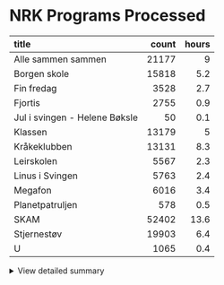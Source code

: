 # NRK Programs Processed
| title                         |   count |   hours |
|:------------------------------|--------:|--------:|
| Alle sammen sammen            |   21177 |     9   |
| Borgen skole                  |   15818 |     5.2 |
| Fin fredag                    |    3528 |     2.7 |
| Fjortis                       |    2755 |     0.9 |
| Jul i svingen - Helene Bøksle |      50 |     0.1 |
| Klassen                       |   13179 |     5   |
| Kråkeklubben                  |   13131 |     8.3 |
| Leirskolen                    |    5567 |     2.3 |
| Linus i Svingen               |    5763 |     2.4 |
| Megafon                       |    6016 |     3.4 |
| Planetpatruljen               |     578 |     0.5 |
| SKAM                          |   52402 |    13.6 |
| Stjernestøv                   |   19903 |     6.4 |
| U                             |    1065 |     0.4 |

<details><summary>View detailed summary</summary>
## Detailed View
| title                         | program_id   | subtitle                                           | category     |   count |   hours |
|:------------------------------|:-------------|:---------------------------------------------------|:-------------|--------:|--------:|
| Alle sammen sammen            | MSUB22000113 | 1. episode                                         | barn         |     753 |     0.3 |
| Alle sammen sammen            | MSUB22000114 | 1. episode                                         | barn         |     768 |     0.4 |
| Alle sammen sammen            | MSUB22000115 | 1. episode                                         | barn         |     753 |     0.3 |
| Alle sammen sammen            | MSUB22000213 | 2. episode                                         | barn         |     763 |     0.3 |
| Alle sammen sammen            | MSUB22000214 | 2. episode                                         | barn         |     696 |     0.3 |
| Alle sammen sammen            | MSUB22000215 | 2. episode                                         | barn         |     934 |     0.3 |
| Alle sammen sammen            | MSUB22000313 | 3. episode                                         | barn         |     776 |     0.4 |
| Alle sammen sammen            | MSUB22000314 | 3. episode                                         | barn         |     802 |     0.4 |
| Alle sammen sammen            | MSUB22000315 | 3. episode                                         | barn         |     869 |     0.3 |
| Alle sammen sammen            | MSUB22000413 | 4. episode                                         | barn         |     754 |     0.4 |
| Alle sammen sammen            | MSUB22000414 | 4. episode                                         | barn         |     886 |     0.4 |
| Alle sammen sammen            | MSUB22000415 | 4. episode                                         | barn         |     914 |     0.3 |
| Alle sammen sammen            | MSUB22000513 | 5. episode                                         | barn         |     835 |     0.3 |
| Alle sammen sammen            | MSUB22000514 | 5. episode                                         | barn         |     766 |     0.4 |
| Alle sammen sammen            | MSUB22000515 | 5. episode                                         | barn         |     616 |     0.3 |
| Alle sammen sammen            | MSUB22000613 | 6. episode                                         | barn         |     748 |     0.3 |
| Alle sammen sammen            | MSUB22000614 | 6. episode                                         | barn         |     773 |     0.3 |
| Alle sammen sammen            | MSUB22000615 | 6. episode                                         | barn         |     868 |     0.3 |
| Alle sammen sammen            | MSUB22000713 | 7. episode                                         | barn         |     671 |     0.3 |
| Alle sammen sammen            | MSUB22000714 | 7. episode                                         | barn         |     719 |     0.4 |
| Alle sammen sammen            | MSUB22000715 | 7. episode                                         | barn         |     701 |     0.3 |
| Alle sammen sammen            | MSUB22000813 | 8. episode                                         | barn         |     807 |     0.4 |
| Alle sammen sammen            | MSUB22000814 | 8. episode                                         | barn         |     857 |     0.3 |
| Alle sammen sammen            | MSUB22000815 | 8. episode                                         | barn         |     813 |     0.3 |
| Alle sammen sammen            | MSUB22000913 | 9. episode                                         | barn         |     813 |     0.4 |
| Alle sammen sammen            | MSUB22000914 | 9. episode                                         | barn         |     748 |     0.4 |
| Alle sammen sammen            | MSUB22000915 | 9. episode                                         | barn         |     774 |     0.3 |
| Borgen skole                  | FBUA03002089 | 1. Borgen skole - klasse 7B og 4A                  | barn         |     812 |     0.3 |
| Borgen skole                  | FBUA03002189 | 2. Borgen skole - klasse 7B og 4A                  | barn         |     742 |     0.3 |
| Borgen skole                  | FBUA03002289 | 3. Borgen skole - klasse 7B og 4A                  | barn         |     907 |     0.3 |
| Borgen skole                  | FBUA03002389 | 4. Borgen skole - klasse 7B og 4A                  | barn         |    1107 |     0.3 |
| Borgen skole                  | FBUA03002489 | 5. Borgen skole - klasse 7B og 4A                  | barn         |     999 |     0.3 |
| Borgen skole                  | FBUA03002589 | 6. Borgen skole - klasse 7B og 4A                  | barn         |    1052 |     0.3 |
| Borgen skole                  | FBUA03002689 | 7. Borgen skole - klasse 7B og 4A                  | barn         |     939 |     0.3 |
| Borgen skole                  | FBUA03002789 | 8. Borgen skole - klasse 7B og 4A                  | barn         |    1038 |     0.3 |
| Borgen skole                  | FBUA03002889 | 9. Borgen skole - klasse 7B og 4A                  | barn         |     694 |     0.3 |
| Borgen skole                  | FBUA03002989 | 10. Borgen skole - klasse 7B og 4A                 | barn         |     904 |     0.3 |
| Borgen skole                  | FBUA03010090 | 1. Borgen skole - klasse 8B og 5A                  | barn         |     666 |     0.3 |
| Borgen skole                  | FBUA03020090 | 2. Borgen skole - klasse 8B og 5A                  | barn         |     811 |     0.2 |
| Borgen skole                  | FBUA03030090 | 3. Borgen skole - klasse 8B og 5A                  | barn         |     641 |     0.3 |
| Borgen skole                  | FBUA03040090 | 4. Borgen skole - klasse 8B og 5A                  | barn         |     983 |     0.2 |
| Borgen skole                  | FBUA03050090 | 5. Borgen skole - klasse 8B og 5A                  | barn         |     951 |     0.3 |
| Borgen skole                  | FBUA03060090 | 6. Borgen skole - klasse 8B og 5A                  | barn         |     882 |     0.3 |
| Borgen skole                  | FBUA03070090 | 7. Borgen skole - klasse 8B og 5A                  | barn         |     730 |     0.3 |
| Borgen skole                  | FBUA03080090 | 8. Borgen skole - klasse 8B og 5A                  | barn         |     960 |     0.3 |
| Fin fredag                    | MSUB20000613 | 12. april 2013                                     | barn         |     445 |     0.4 |
| Fin fredag                    | MSUB20000713 | 19. april 2013                                     | barn         |     501 |     0.4 |
| Fin fredag                    | MSUB20000813 | 26. april 2013                                     | barn         |     524 |     0.4 |
| Fin fredag                    | MSUB20000913 | 3. mai 2013                                        | barn         |     502 |     0.4 |
| Fin fredag                    | MSUB20001013 | 10. mai 2013                                       | barn         |     412 |     0.4 |
| Fin fredag                    | MSUB20001113 | 6. september 2013                                  | barn         |     544 |     0.4 |
| Fin fredag                    | MSUB20001213 | 13. september 2013                                 | barn         |     600 |     0.4 |
| Fjortis                       | FBUB04000100 | 1. Pikenes Mons                                    | drama-serier |     764 |     0.3 |
| Fjortis                       | FBUB04000200 | 2. Blind date                                      | drama-serier |     952 |     0.3 |
| Fjortis                       | FBUB04000300 | 3. Siste dans                                      | drama-serier |    1039 |     0.4 |
| Jul i svingen - Helene Bøksle | MKTV13100320 |                                                    | kultur       |      50 |     0.1 |
| Klassen                       | MSUE13000121 | 1. Levis liste del 1                               | barn         |     406 |     0.2 |
| Klassen                       | MSUE13000221 | 2. Levis liste del 2                               | barn         |     460 |     0.2 |
| Klassen                       | MSUE13000321 | 3. Den kjekke vikaren                              | barn         |     360 |     0.2 |
| Klassen                       | MSUE13000421 | 5. Har Jørgen X-faktor?                            | barn         |     464 |     0.2 |
| Klassen                       | MSUE13000521 | 6. Influenseren                                    | barn         |     376 |     0.2 |
| Klassen                       | MSUE13000621 | 7. Hatet av alle                                   | barn         |     308 |     0.1 |
| Klassen                       | MSUE13000721 | 8. Å være sist                                     | barn         |     350 |     0.1 |
| Klassen                       | MSUE13000821 | 9. Rivalene                                        | barn         |     570 |     0.2 |
| Klassen                       | MSUE13000921 | 10. Hettegenseren del 1                            | barn         |     555 |     0.2 |
| Klassen                       | MSUE13001021 | 11. Hettegenseren del 2                            | barn         |     405 |     0.1 |
| Klassen                       | MSUE13001121 | 12. Gi og ta                                       | barn         |     398 |     0.2 |
| Klassen                       | MSUE13001221 | 13. Vikaren del 1                                  | barn         |     384 |     0.2 |
| Klassen                       | MSUE13001321 | 14. Trene?                                         | barn         |     371 |     0.2 |
| Klassen                       | MSUE13001421 | 15. Vikaren del 2                                  | barn         |     427 |     0.2 |
| Klassen                       | MSUE13001521 | 16. Hvordan er man venninner                       | barn         |     384 |     0.2 |
| Klassen                       | MSUE13001621 | 17. Sabotøren del 1                                | barn         |     490 |     0.2 |
| Klassen                       | MSUE13001721 | 18. Sabotøren del 2                                | barn         |     473 |     0.1 |
| Klassen                       | MSUE13001821 | 19. Headsettet                                     | barn         |     536 |     0.2 |
| Klassen                       | MSUE13001921 | 20. Bare en venn?                                  | barn         |     408 |     0.1 |
| Klassen                       | MSUE13002021 | 21. Presset                                        | barn         |     470 |     0.2 |
| Klassen                       | MSUE13002121 | 22. Bibliotekaren                                  | barn         |     329 |     0.1 |
| Klassen                       | MSUE13002221 | 23. Forelsket i min beste venninne                 | barn         |     455 |     0.2 |
| Klassen                       | MSUE13002321 | 24. Lyve om venninner                              | barn         |     319 |     0.1 |
| Klassen                       | MSUE13002421 | 25. Klikker totalt!                                | barn         |     324 |     0.2 |
| Klassen                       | MSUE13002521 | 26. Men Oskar!                                     | barn         |     444 |     0.2 |
| Klassen                       | MSUE13002621 | 27. Joakim går rett på!                            | barn         |     306 |     0.1 |
| Klassen                       | MSUE13002721 | 28. En kjip venn                                   | barn         |     311 |     0.1 |
| Klassen                       | MSUE13002821 | 29. Modelldrømmen del 1                            | barn         |     478 |     0.2 |
| Klassen                       | MSUE13002921 | 30. Modelldrømmen del 2                            | barn         |     497 |     0.1 |
| Klassen                       | MSUE13003021 | 31. Katinka ro ned!                                | barn         |     394 |     0.2 |
| Klassen                       | MSUE13003121 | 32. Klassens mest perfekte                         | barn         |     422 |     0.2 |
| Klassen                       | MSUE13004521 | 4. God Id Rakel!                                   | barn         |     305 |     0.1 |
| Kråkeklubben                  | DNPR63700114 | 1. Finn dyret                                      | barn         |     504 |     0.3 |
| Kråkeklubben                  | DNPR63700115 | 1. Promp                                           | barn         |     196 |     0.2 |
| Kråkeklubben                  | DNPR63700214 | 2. Lam                                             | barn         |     629 |     0.3 |
| Kråkeklubben                  | DNPR63700215 | 2. Natursti                                        | barn         |     233 |     0.2 |
| Kråkeklubben                  | DNPR63700314 | 3. Fjærabingo                                      | barn         |     594 |     0.3 |
| Kråkeklubben                  | DNPR63700315 | 3. Hval                                            | barn         |     246 |     0.2 |
| Kråkeklubben                  | DNPR63700414 | 4. Skattejakt i fjæra                              | barn         |     593 |     0.3 |
| Kråkeklubben                  | DNPR63700415 | 4. Hva spiser fugler om vinteren?                  | barn         |     194 |     0.2 |
| Kråkeklubben                  | DNPR63700514 | 5. Snegler                                         | barn         |     423 |     0.3 |
| Kråkeklubben                  | DNPR63700515 | 5. Dyrelyd                                         | barn         |     192 |     0.2 |
| Kråkeklubben                  | DNPR63700614 | 6. Kongledyr                                       | barn         |     549 |     0.3 |
| Kråkeklubben                  | DNPR63700615 | 6. Skjell                                          | barn         |     242 |     0.2 |
| Kråkeklubben                  | DNPR63700714 | 7. Fisketur                                        | barn         |     512 |     0.3 |
| Kråkeklubben                  | DNPR63700715 | 7. Dyrebæsj                                        | barn         |     200 |     0.2 |
| Kråkeklubben                  | DNPR63700814 | 8. Trær                                            | barn         |     561 |     0.3 |
| Kråkeklubben                  | DNPR63700815 | 8. Hale                                            | barn         |     227 |     0.2 |
| Kråkeklubben                  | DNPR63700914 | 9. Rideskolen                                      | barn         |     575 |     0.3 |
| Kråkeklubben                  | DNPR63700915 | 9. Potet                                           | barn         |     188 |     0.2 |
| Kråkeklubben                  | DNPR63701014 | 10. Søppeltur                                      | barn         |     557 |     0.3 |
| Kråkeklubben                  | DNPR63701015 | 10. Forsvar                                        | barn         |     194 |     0.2 |
| Kråkeklubben                  | DNPR63701113 | 1. Uglejakt                                        | barn         |     353 |     0.3 |
| Kråkeklubben                  | DNPR63701115 | 1. Hvor er Kråka?                                  | barn         |     349 |     0.1 |
| Kråkeklubben                  | DNPR63701213 | 2. Kongen befaler                                  | barn         |     364 |     0.3 |
| Kråkeklubben                  | DNPR63701215 | 2. Hvorfor er humler så glade i blomster?          | barn         |     225 |     0.2 |
| Kråkeklubben                  | DNPR63701313 | 3. Pigghuder                                       | barn         |     400 |     0.3 |
| Kråkeklubben                  | DNPR63701315 | 3. Hvordan få et frø til å vokse?                  | barn         |     222 |     0.2 |
| Kråkeklubben                  | DNPR63701413 | 4. Syk                                             | barn         |     533 |     0.3 |
| Kråkeklubben                  | DNPR63701415 | 4. Hvorfor vokser det tang i havet?                | barn         |     355 |     0.2 |
| Kråkeklubben                  | DNPR63701513 | 5. Skjelett                                        | barn         |     520 |     0.3 |
| Kråkeklubben                  | DNPR63701515 | 5. Finnes det andre dyr enn fugler som legger egg? | barn         |     351 |     0.2 |
| Kråkeklubben                  | DNPR63701613 | 6. Skogsvannet                                     | barn         |     522 |     0.3 |
| Kråkeklubben                  | DNPR63701615 | 6. Hvorfor synger fuglene?                         | barn         |     212 |     0.2 |
| Kråkeklubben                  | DNPR63701715 | 7. Finnes det mark i havet?                        | barn         |     320 |     0.2 |
| Kråkeklubben                  | DNPR63701815 | 8. Finne fem ting som har ordet Kråke i seg        | barn         |     287 |     0.2 |
| Kråkeklubben                  | DNPR63701915 | 9. Finne fem dyr i havet som ikke er fisk          | barn         |     325 |     0.2 |
| Kråkeklubben                  | DNPR63702015 | 10. Hvordan bor dyrene i skogen?                   | barn         |     184 |     0.2 |
| Leirskolen                    | OBUB07000104 | 1. episode                                         | barn         |     852 |     0.4 |
| Leirskolen                    | OBUB07000204 | 2. episode                                         | barn         |     887 |     0.4 |
| Leirskolen                    | OBUB07000304 | 3. episode                                         | barn         |    1062 |     0.3 |
| Leirskolen                    | OBUB07000404 | 4. episode                                         | barn         |     886 |     0.4 |
| Leirskolen                    | OBUB07000504 | 5. episode                                         | barn         |     936 |     0.4 |
| Leirskolen                    | OBUB07000604 | 6. episode                                         | barn         |     944 |     0.4 |
| Linus i Svingen               | OBUS01000103 | 1. episode                                         | barn         |    1005 |     0.4 |
| Linus i Svingen               | OBUS01000203 | 2. episode                                         | barn         |    1077 |     0.4 |
| Linus i Svingen               | OBUS01000303 | 3. episode                                         | barn         |    1049 |     0.4 |
| Linus i Svingen               | OBUS01000403 | 4. episode                                         | barn         |     981 |     0.4 |
| Linus i Svingen               | OBUS01000503 | 5. episode                                         | barn         |     784 |     0.4 |
| Linus i Svingen               | OBUS01000603 | 6. episode                                         | barn         |     867 |     0.4 |
| Megafon                       | MSUB07000913 | Megafon: Domino og født døv                        | barn         |     750 |     0.4 |
| Megafon                       | MSUB07001013 | Megafon: Dauinger og Trylling                      | barn         |     624 |     0.5 |
| Megafon                       | MSUB07001113 | Megafon: Rideknappen og Jakttårn                   | barn         |     724 |     0.5 |
| Megafon                       | MSUB07001213 | Megafon: Potetkanon og Azza                        | barn         |     744 |     0.4 |
| Megafon                       | MSUB07001313 | Megafon: Fekting og anderledes                     | barn         |     659 |     0.4 |
| Megafon                       | MSUB07001413 | Megafon: Til topps og Oliver                       | barn         |     725 |     0.4 |
| Megafon                       | MSUB07001513 | Megafon: 3Dprinter og sjarken                      | barn         |     830 |     0.4 |
| Megafon                       | MSUB07001613 | Megafon: Adopsjon                                  | barn         |     960 |     0.4 |
| Planetpatruljen               | DNRR63000122 | 2. Spar strøm                                      | barn         |     205 |     0.2 |
| Planetpatruljen               | DNRR63000222 | 4. Ikke sløs vann                                  | barn         |     287 |     0.2 |
| Planetpatruljen               | DNRR63000922 | 3. Planettips: spar støm                           | barn         |      27 |     0   |
| Planetpatruljen               | DNRR63001022 | 5. Planettips: bruk mindre vann                    | barn         |      34 |     0   |
| Planetpatruljen               | DNRR63001522 | 1. Planetpatruljen musikkvideo                     | barn         |      25 |     0   |
| SKAM                          | MSUB19120116 | 1. episode                                         | drama-serier |     666 |     0.3 |
| SKAM                          | MSUB19120216 | 2. episode                                         | drama-serier |     735 |     0.2 |
| SKAM                          | MSUB19120316 | 3. episode                                         | drama-serier |     755 |     0.2 |
| SKAM                          | MSUB19120416 | 4. episode                                         | drama-serier |     510 |     0.2 |
| SKAM                          | MSUB19120516 | 5. episode                                         | drama-serier |     761 |     0.2 |
| SKAM                          | MSUB19120616 | 6. episode                                         | drama-serier |     843 |     0.3 |
| SKAM                          | MSUB19120716 | 7. episode                                         | drama-serier |     924 |     0.2 |
| SKAM                          | MSUB19120816 | 8. episode                                         | drama-serier |     982 |     0.3 |
| SKAM                          | MSUB19120916 | 9. episode                                         | drama-serier |    1042 |     0.2 |
| SKAM                          | MSUB19121016 | 10. episode                                        | drama-serier |     874 |     0.2 |
| SKAM                          | MSUB19121116 | 11. episode                                        | drama-serier |    1587 |     0.4 |
| SKAM                          | MYNT15000116 | 1. episode                                         | drama-serier |    1012 |     0.4 |
| SKAM                          | MYNT15000117 | 1. episode                                         | drama-serier |     992 |     0.3 |
| SKAM                          | MYNT15000216 | 2. episode                                         | drama-serier |    1050 |     0.3 |
| SKAM                          | MYNT15000217 | 2. episode                                         | drama-serier |     839 |     0.2 |
| SKAM                          | MYNT15000316 | 3. episode                                         | drama-serier |    1480 |     0.4 |
| SKAM                          | MYNT15000317 | 3. episode                                         | drama-serier |    1360 |     0.3 |
| SKAM                          | MYNT15000416 | 4. episode                                         | drama-serier |    1319 |     0.3 |
| SKAM                          | MYNT15000417 | 4. episode                                         | drama-serier |    1573 |     0.3 |
| SKAM                          | MYNT15000516 | 5. episode                                         | drama-serier |    1158 |     0.4 |
| SKAM                          | MYNT15000517 | 5. episode                                         | drama-serier |    1182 |     0.3 |
| SKAM                          | MYNT15000616 | 6. episode                                         | drama-serier |     911 |     0.2 |
| SKAM                          | MYNT15000617 | 6. episode                                         | drama-serier |    1460 |     0.3 |
| SKAM                          | MYNT15000716 | 7. episode                                         | drama-serier |     913 |     0.3 |
| SKAM                          | MYNT15000717 | 7. episode                                         | drama-serier |    1822 |     0.3 |
| SKAM                          | MYNT15000816 | 8. episode                                         | drama-serier |    1961 |     0.4 |
| SKAM                          | MYNT15000817 | 8. episode                                         | drama-serier |    1650 |     0.4 |
| SKAM                          | MYNT15000916 | 9. episode                                         | drama-serier |     867 |     0.2 |
| SKAM                          | MYNT15000917 | 9. episode                                         | drama-serier |    2326 |     0.5 |
| SKAM                          | MYNT15001016 | 10. episode                                        | drama-serier |    1833 |     0.4 |
| SKAM                          | MYNT15001017 | 10. episode                                        | drama-serier |    3021 |     0.7 |
| SKAM                          | MYNT15001116 | 11. episode                                        | drama-serier |    1292 |     0.3 |
| SKAM                          | MYNT15001216 | 12. episode                                        | drama-serier |    2115 |     0.5 |
| SKAM                          | MYNT15200116 | 1. episode                                         | drama-serier |    1004 |     0.4 |
| SKAM                          | MYNT15200216 | 2. episode                                         | drama-serier |    1168 |     0.3 |
| SKAM                          | MYNT15200316 | 3. episode                                         | drama-serier |     908 |     0.3 |
| SKAM                          | MYNT15200416 | 4. episode                                         | drama-serier |     908 |     0.2 |
| SKAM                          | MYNT15200516 | 5. episode                                         | drama-serier |    1112 |     0.4 |
| SKAM                          | MYNT15200616 | 6. episode                                         | drama-serier |     974 |     0.2 |
| SKAM                          | MYNT15200716 | 7. episode                                         | drama-serier |     867 |     0.3 |
| SKAM                          | MYNT15200816 | 8. episode                                         | drama-serier |    1477 |     0.3 |
| SKAM                          | MYNT15200916 | 9. episode                                         | drama-serier |     625 |     0.2 |
| SKAM                          | MYNT15201016 | 10. episode                                        | drama-serier |    1544 |     0.4 |
| Stjernestøv                   | MSUS24000120 | 1. episode                                         | barn         |    1001 |     0.3 |
| Stjernestøv                   | MSUS24000220 | 2. episode                                         | barn         |     834 |     0.3 |
| Stjernestøv                   | MSUS24000320 | 3. episode                                         | barn         |     813 |     0.3 |
| Stjernestøv                   | MSUS24000420 | 4. episode                                         | barn         |     968 |     0.3 |
| Stjernestøv                   | MSUS24000520 | 5. episode                                         | barn         |    1092 |     0.3 |
| Stjernestøv                   | MSUS24000620 | 6. episode                                         | barn         |     691 |     0.2 |
| Stjernestøv                   | MSUS24000720 | 7. episode                                         | barn         |     865 |     0.3 |
| Stjernestøv                   | MSUS24000820 | 8. episode                                         | barn         |     768 |     0.2 |
| Stjernestøv                   | MSUS24000920 | 9. episode                                         | barn         |     985 |     0.3 |
| Stjernestøv                   | MSUS24001020 | 10. episode                                        | barn         |    1107 |     0.3 |
| Stjernestøv                   | MSUS24001120 | 11. episode                                        | barn         |     758 |     0.2 |
| Stjernestøv                   | MSUS24001220 | 12. episode                                        | barn         |     664 |     0.2 |
| Stjernestøv                   | MSUS24001320 | 13. episode                                        | barn         |     914 |     0.3 |
| Stjernestøv                   | MSUS24001420 | 14. episode                                        | barn         |     793 |     0.2 |
| Stjernestøv                   | MSUS24001520 | 15. episode                                        | barn         |     653 |     0.2 |
| Stjernestøv                   | MSUS24001620 | 16. episode                                        | barn         |     632 |     0.2 |
| Stjernestøv                   | MSUS24001720 | 17. episode                                        | barn         |     876 |     0.3 |
| Stjernestøv                   | MSUS24001820 | 18. episode                                        | barn         |     705 |     0.2 |
| Stjernestøv                   | MSUS24001920 | 19. episode                                        | barn         |     653 |     0.2 |
| Stjernestøv                   | MSUS24002020 | 20. episode                                        | barn         |     693 |     0.3 |
| Stjernestøv                   | MSUS24002120 | 21. episode                                        | barn         |     762 |     0.3 |
| Stjernestøv                   | MSUS24002220 | 22. episode                                        | barn         |     842 |     0.2 |
| Stjernestøv                   | MSUS24002320 | 23. episode                                        | barn         |     740 |     0.3 |
| Stjernestøv                   | MSUS24002420 | 24. episode                                        | barn         |    1094 |     0.3 |
| U                             | RKUU07003701 | 31. mai 2001                                       | dokumentar   |    1065 |     0.4 |</details>
